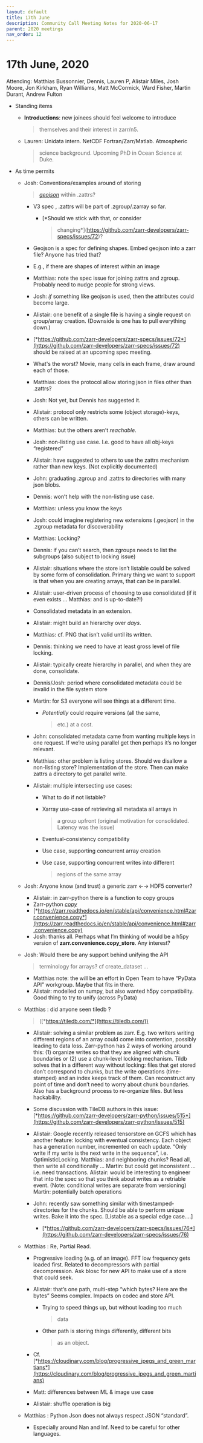 ```yaml
---
layout: default
title: 17th June
description: Community Call Meeting Notes for 2020-06-17
parent: 2020 meetings
nav_order: 12
---
```


# 17th June, 2020

Attending: Matthias Bussonnier, Dennis, Lauren P, Alistair Miles, Josh
Moore, Jon Kirkham, Ryan Williams, Matt McCormick, Ward Fisher, Martin
Durant, Andrew Fulton

-   Standing items

    -   **Introductions**: new joinees should feel welcome to introduce
        > themselves and their interest in zarr/n5.

    -   Lauren: Unidata intern. NetCDF Fortran/Zarr/Matlab. Atmospheric
        > science background. Upcoming PhD in Ocean Science at Duke.

-   As time permits

    -   Josh: Conventions/examples around of storing
        > [*geojson*](https://geojson.org) within .zattrs?

        -   V3 spec , .zattrs will be part of .zgroup/.zarray so far.

            -   [*Should we stick with that, or consider
                > changing*](https://github.com/zarr-developers/zarr-specs/issues/72)?

        -   Geojson is a spec for defining shapes. Embed geojson into a
            zarr file? Anyone has tried that?

        -   E.g., if there are shapes of interest within an image

        -   Matthias: note the spec issue for joining zattrs and zgroup.
            Probably need to nudge people for strong views.

        -   Josh: *if* something like geojson is used, then the
            attributes could become large.

        -   Alistair: one benefit of a single file is having a single
            request on group/array creation. (Downside is one has to
            pull everything down.)

        -   [*https://github.com/zarr-developers/zarr-specs/issues/72*](https://github.com/zarr-developers/zarr-specs/issues/72)
            should be raised at an upcoming spec meeting.

        -   What's the worst? Movie, many cells in each frame, draw
            around each of those.

        -   Matthias: does the protocol allow storing json in files
            other than .zattrs?

        -   Josh: Not yet, but Dennis has suggested it.

        -   Alistair: protocol only restricts some (object
            storage)-keys, others can be written.

        -   Matthias: but the others aren’t *reachable*.

        -   Josh: non-listing use case. I.e. good to have all obj-keys
            “registered”

        -   Alistair: have suggested to others to use the zattrs
            mechanism rather than new keys. (Not explicitly documented)

        -   John: graduating .zgroup and .zattrs to directories with
            many json blobs.

        -   Dennis: won’t help with the non-listing use case.

        -   Matthias: unless you know the keys

        -   Josh: could imagine registering new extensions (.geojson) in
            the .zgroup metadata for discoverability

        -   Matthias: Locking?

        -   Dennis: if you can’t search, then zgroups needs to list the
            subgroups (also subject to locking issue)

        -   Alistair: situations where the store isn’t listable could be
            solved by some form of consolidation. Primary thing we want
            to support is that when you are creating arrays, that can be
            in parallel.

        -   Alistair: user-driven process of choosing to use
            consolidated (if it even exists … Matthias: and is
            up-to-date?!)

        -   Consolidated metadata in an extension.

        -   Alistair: might build an hierarchy over *days*.

        -   Matthias: cf. PNG that isn’t valid until its written.

        -   Dennis: thinking we need to have at least gross level of
            file locking.

        -   Alistair: typically create hierarchy in parallel, and when
            they are done, consolidate.

        -   Dennis/Josh: period where consolidated metadata could be
            invalid in the file system store

        -   Martin: for S3 everyone will see things at a different time.

            -   *Potentially* could require versions (all the same,
                > etc.) at a cost.

        -   John: consolidated metadata came from wanting multiple keys
            in one request. If we’re using parallel get then perhaps
            it’s no longer relevant.

        -   Matthias: other problem is listing stores. Should we
            disallow a non-listing store? Implementation of the store.
            Then can make zattrs a directory to get parallel write.

        -   Alistair: multiple intersecting use cases:

            -   What to do if not listable?

            -   Xarray use-case of retrieving all metadata all arrays in
                > a group upfront (original motivation for consolidated.
                > Latency was the issue)

            -   Eventual-consistency compatibility

            -   Use case, supporting concurrent array creation

            -   Use case, supporting concurrent writes into different
                > regions of the same array

    -   Josh: Anyone know (and trust) a generic zarr ←→ HDF5 converter?

        -   Alistair: in zarr-python there is a function to copy groups
        -   Zarr-python
            [*copy*](https://zarr.readthedocs.io/en/stable/api/convenience.html#zarr.convenience.copy)
        -   [*https://zarr.readthedocs.io/en/stable/api/convenience.html#zarr.convenience.copy*](https://zarr.readthedocs.io/en/stable/api/convenience.html#zarr.convenience.copy)
        -   Josh: thanks all. Perhaps what I’m thinking of would be a
            h5py version of **zarr.convenience.copy_store**. Any
            interest?

    -   Josh: Would there be any support behind unifying the API
        > terminology for arrays? cf create_dataset …

        -   Matthias note: the will be an effort in Open Team to have
            “PyData API” workgroup. Maybe that fits in there.
        -   Alistair: modelled on numpy, but also wanted h5py
            compatibility. Good thing to try to unify (across PyData)

    -   Matthias : did anyone seen tiledb ?
        > ([*https://tiledb.com/*](https://tiledb.com/))

        -   Alistair: solving a similar problem as zarr. E.g. two
            writers writing different regions of an array could come
            into contention, possibly leading to data loss. Zarr-python
            has 2 ways of working around this: (1) organize writes so
            that they are aligned with chunk boundaries or (2) use a
            chunk-level locking mechanism. Tildb solves that in a
            different way without locking: files that get stored don’t
            correspond to chunks, but the write operations
            (time-stamped) and an index keeps track of them. Can
            reconstruct any point of time and don’t need to worry about
            chunk boundaries. Also has a background process to
            re-organize files. But less hackability.

        -   Some discussion with TileDB authors in this issue:
            [*https://github.com/zarr-developers/zarr-python/issues/515*](https://github.com/zarr-developers/zarr-python/issues/515)

        -   Alistair: Google recently released tensorstore on GCFS which
            has another feature: locking with eventual consistency. Each
            object has a generation number, incremented on each update.
            “Only write if my write is the next write in the sequence”,
            i.e. OptimisticLocking. Matthias: and neighboring chunks?
            Read all, then write all conditionally … Martin: but could
            get inconsistent … i.e. need transactions. Alistair: would
            be interesting to engineer that into the spec so that you
            think about writes as a retriable event. (Note: conditional
            writes are separate from versioning) Martin: potentially
            batch operations

        -   John: recently saw something similar with
            timestamped-directories for the chunks. Should be able to
            perform unique writes. Bake it into the spec. \[Listable as
            a special edge case….\]

            -   [*https://github.com/zarr-developers/zarr-specs/issues/76*](https://github.com/zarr-developers/zarr-specs/issues/76)

    -   Matthias : Re, Partial Read.

        -   Progressive loading (e.g. of an image). FFT low frequency
            gets loaded first. Related to decompressors with partial
            decompression. Ask blosc for new API to make use of a store
            that could seek.

        -   Alistair: that’s one path, multi-step “which bytes? Here are
            the bytes” Seems complex. Impacts on codec and store API.

            -   Trying to speed things up, but without loading too much
                > data

            -   Other path is storing things differently, different bits
                > as an object.

        -   Cf.
            [*https://cloudinary.com/blog/progressive_jpegs_and_green_martians*](https://cloudinary.com/blog/progressive_jpegs_and_green_martians)

        -   Matt: differences between ML & image use case

        -   Alistair: shuffle operation is big

    -   Matthias : Python Json does not always respect JSON “standard”.

        -   Especially around Nan and Inf. Need to be careful for other
            languages.

